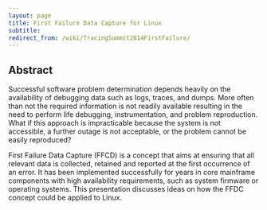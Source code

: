 ```yaml
---
layout: page
title: First Failure Data Capture for Linux
subtitle: 
redirect_from: /wiki/TracingSummit2014FirstFailure/
---
```


## Abstract
Successful software problem determination depends heavily on the availability of debugging data such as logs, traces, and dumps. More often than not the required information is not readily available resulting in the need to perform life debugging, instrumentation, and problem reproduction. What if this approach is impracticable because the system is not accessible, a further outage is not acceptable, or the problem cannot be easily reproduced?

First Failure Data Capture (FFCD) is a concept that aims at ensuring that all relevant data is collected, retained and reported at the first occurrence of an error. It has been implemented successfully for years in core mainframe components with high availability requirements, such as system firmware or operating systems. This presentation discusses ideas on how the FFDC concept could be applied to Linux.
